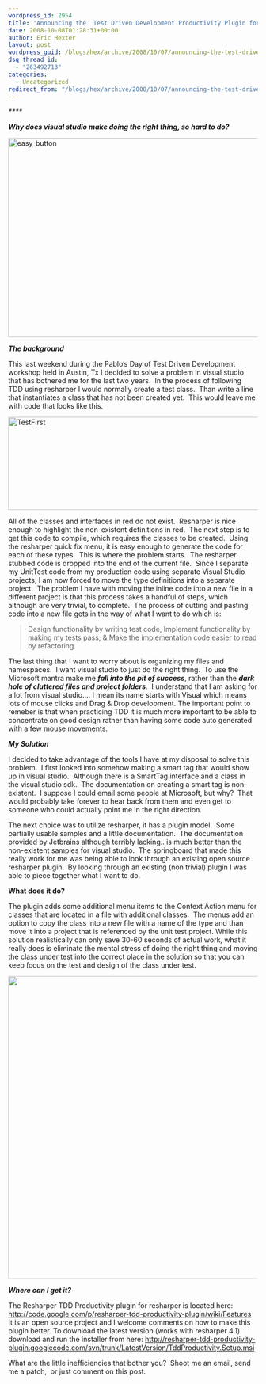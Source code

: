 ```yaml
---
wordpress_id: 2954
title: 'Announcing the  Test Driven Development Productivity Plugin for Resharper'
date: 2008-10-08T01:28:31+00:00
author: Eric Hexter
layout: post
wordpress_guid: /blogs/hex/archive/2008/10/07/announcing-the-test-driven-development-productivity-plugin-for-resharper.aspx
dsq_thread_id:
  - "263492713"
categories:
  - Uncategorized
redirect_from: "/blogs/hex/archive/2008/10/07/announcing-the-test-driven-development-productivity-plugin-for-resharper.aspx/"
---
```

_****_

_**Why does visual studio make doing the right thing, so hard to do?**_

[<img style="border-right: 0px;border-top: 0px;margin-left: 0px;border-left: 0px;margin-right: 0px;border-bottom: 0px" height="403" alt="easy_button" src="https://lostechies.com/blogs/hex/easy_button_thumb_0010E86F.jpg" width="536" border="0" />](https://lostechies.com/blogs/hex/easy_button_47D27156.jpg)

**_The background_** 

This last weekend during the Pablo&#8217;s Day of Test Driven Development workshop held in Austin, Tx I decided to solve a problem in visual studio that has bothered me for the last two years.&#160; In the process of following TDD using resharper I would normally create a test class.&#160; Than write a line that instantiates a class that has not been created yet.&#160; This would leave me with code that looks like this.

[<img style="border-right: 0px;border-top: 0px;border-left: 0px;border-bottom: 0px" height="188" alt="TestFirst" src="https://lostechies.com/blogs/hex/TestFirst_thumb_57FE394F.jpg" width="807" border="0" />](https://lostechies.com/blogs/hex/TestFirst_54601E72.jpg) 

All of the classes and interfaces in red do not exist.&#160; Resharper is nice enough to highlight the non-existent definitions in red.&#160; The next step is to get this code to compile, which requires the classes to be created.&#160; Using the resharper quick fix menu, it is easy enough to generate the code for each of these types.&#160; This is where the problem starts.&#160; The resharper stubbed code is dropped into the end of the current file.&#160; Since I separate my UnitTest code from my production code using separate Visual Studio projects, I am now forced to move the type definitions into a separate project.&#160; The problem I have with moving the inline code into a new file in a different project is that this process takes a handful of steps, which although are very trivial, to complete.&#160; The process of cutting and pasting code into a new file gets in the way of what I want to do which is:&#160; 

> Design functionality by writing test code, Implement functionality by making my tests pass, & Make the implementation code easier to read by refactoring.&#160; 

The last thing that I want to worry about is organizing my files and namespaces.&#160; I want visual studio to just do the right thing.&#160; To use the Microsoft mantra make me _**fall into the pit of success**_, rather than the **_dark hole of cluttered files and project folders_**.&#160; I understand that I am asking for a lot from visual studio…. I mean its name starts with Visual which means lots of mouse clicks and Drag & Drop development. The important point to remeber is that when practicing TDD it is much more important to be able to concentrate on good design rather than having some code auto generated with a few mouse movements.&#160; 

**_My Solution_**

I decided to take advantage of the tools I have at my disposal to solve this problem.&#160; I first looked into somehow making a smart tag that would show up in visual studio.&#160; Although there is a SmartTag interface and a class in the visual studio sdk.&#160; The documentation on creating a smart tag is non-existent.&#160; I suppose I could email some people at Microsoft, but why?&#160; That would probably take forever to hear back from them and even get to someone who could actually point me in the right direction.

The next choice was to utilize resharper, it has a plugin model.&#160; Some partially usable samples and a little documentation.&#160; The documentation provided by Jetbrains although terribly lacking.. is much better than the non-existent samples for visual studio.&#160; The springboard that made this really work for me was being able to look through an existing open source resharper plugin.&#160; By looking through an existing (non trivial) plugin I was able to piece together what I want to do.&#160; 

**What does it do?**

The plugin adds some additional menu items to the Context Action menu for classes that are located in a file with additional classes.&#160; The menus add an option to copy the class into a new file with a name of the type and than move it into a project that is referenced by the unit test project. While this solution realistically can only save 30-60 seconds of actual work, what it really does is eliminate the mental stress of doing the right thing and moving the class under test into the correct place in the solution so that you can keep focus on the test and design of the class under test. 

<img height="612" src="http://resharper-tdd-productivity-plugin.googlecode.com/svn/content/MoveToProjectScreenShot.JPG" width="979" />

**_Where can I get it?_**

The Resharper TDD Productivity plugin for resharper is located here: <http://code.google.com/p/resharper-tdd-productivity-plugin/wiki/Features>&#160; It is an open source project and I welcome comments on how to make this plugin better. To download the latest version (works with resharper 4.1) download and run the installer from here: <http://resharper-tdd-productivity-plugin.googlecode.com/svn/trunk/LatestVersion/TddProductivity.Setup.msi>

What are the little inefficiencies that bother you?&#160; Shoot me an email, send me a patch,&#160; or just comment on this post.&#160;